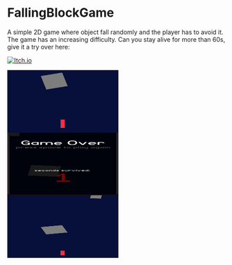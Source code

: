 # FallingBlockGame
A simple 2D game where object fall randomly and the player has to avoid it. The game has an increasing difficulty. 
Can you stay alive for more than 60s, give it a try over here:

[![Itch.io](https://img.shields.io/badge/FallingBlock-%23FF0B34.svg?style=for-the-badge&logo=Itch.io&logoColor=white)](https://premvarijakzhan.itch.io/falling-block/)


<p><img align= "left" src="https://github.com/premvarijakzhan/FallingBlockGame/blob/main/WetQCW.png" width="256" height="144" /></p>

<p><img align= "left" src="https://github.com/premvarijakzhan/FallingBlockGame/blob/main/YR8MF4.png" width="256" height="144" /></p>

<p><img align= "left" src="https://github.com/premvarijakzhan/FallingBlockGame/blob/main/Yp9K2j.png" width="256" height="144" /></p>
